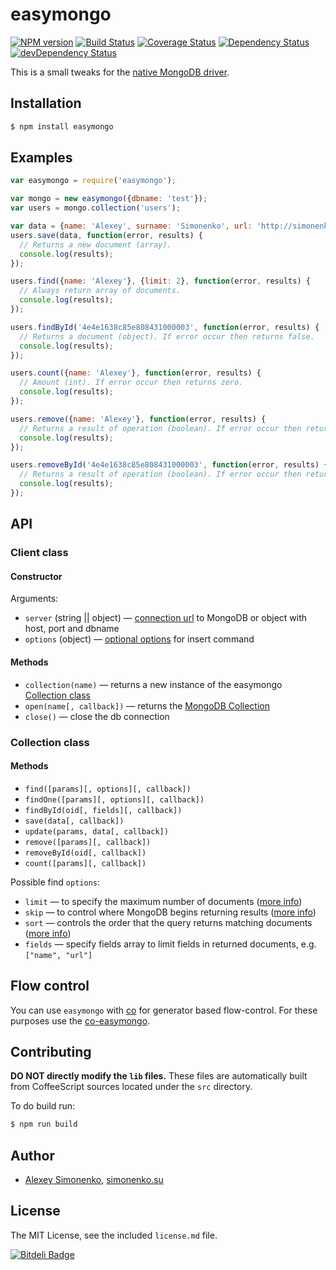 # easymongo

[![NPM version](https://badge.fury.io/js/easymongo.svg)](http://badge.fury.io/js/easymongo) [![Build Status](https://travis-ci.org/meritt/easymongo.svg?branch=master)](https://travis-ci.org/meritt/easymongo) [![Coverage Status](https://coveralls.io/repos/meritt/easymongo/badge.png)](https://coveralls.io/r/meritt/easymongo) [![Dependency Status](https://david-dm.org/meritt/easymongo.svg?theme=shields.io)](https://david-dm.org/meritt/easymongo) [![devDependency Status](https://david-dm.org/meritt/easymongo/dev-status.svg?theme=shields.io)](https://david-dm.org/meritt/easymongo#info=devDependencies)

This is a small tweaks for the [native MongoDB driver](https://github.com/mongodb/node-mongodb-native).

## Installation

```bash
$ npm install easymongo
```

## Examples

```js
var easymongo = require('easymongo');

var mongo = new easymongo({dbname: 'test'});
var users = mongo.collection('users');

var data = {name: 'Alexey', surname: 'Simonenko', url: 'http://simonenko.su'};
users.save(data, function(error, results) {
  // Returns a new document (array).
  console.log(results);
});

users.find({name: 'Alexey'}, {limit: 2}, function(error, results) {
  // Always return array of documents.
  console.log(results);
});

users.findById('4e4e1638c85e808431000003', function(error, results) {
  // Returns a document (object). If error occur then returns false.
  console.log(results);
});

users.count({name: 'Alexey'}, function(error, results) {
  // Amount (int). If error occur then returns zero.
  console.log(results);
});

users.remove({name: 'Alexey'}, function(error, results) {
  // Returns a result of operation (boolean). If error occur then returns false.
  console.log(results);
});

users.removeById('4e4e1638c85e808431000003', function(error, results) {
  // Returns a result of operation (boolean). If error occur then returns false.
  console.log(results);
});
```

## API

### Client class

#### Constructor

Arguments:

  * `server` (string || object) — [connection url](http://docs.mongodb.org/manual/reference/connection-string/) to MongoDB or object with host, port and dbname
  * `options` (object) — [optional options](http://mongodb.github.io/node-mongodb-native/api-generated/mongoclient.html#connect) for insert command

#### Methods

* `collection(name)` — returns a new instance of the easymongo [Collection class](#collection-class)
* `open(name[, callback])` — returns the [MongoDB Collection](http://mongodb.github.io/node-mongodb-native/api-generated/collection.html)
* `close()` — close the db connection

### Collection class

#### Methods

* `find([params][, options][, callback])`
* `findOne([params][, options][, callback])`
* `findById(oid[, fields][, callback])`
* `save(data[, callback])`
* `update(params, data[, callback])`
* `remove([params][, callback])`
* `removeById(oid[, callback])`
* `count([params][, callback])`

Possible find `options`:

* `limit` — to specify the maximum number of documents ([more info](http://docs.mongodb.org/manual/reference/method/cursor.limit/))
* `skip` — to control where MongoDB begins returning results ([more info](http://docs.mongodb.org/manual/reference/method/cursor.skip/))
* `sort` — controls the order that the query returns matching documents ([more info](http://docs.mongodb.org/manual/reference/method/cursor.sort/))
* `fields` — specify fields array to limit fields in returned documents, e.g. `["name", "url"]`

## Flow control

You can use `easymongo` with [co](https://github.com/visionmedia/co) for generator based flow-control. For these purposes use the [co-easymongo](https://github.com/meritt/co-easymongo).

## Contributing

**DO NOT directly modify the `lib` files.** These files are automatically built from CoffeeScript sources located under the `src` directory.

To do build run:

```bash
$ npm run build
```

## Author

* [Alexey Simonenko](mailto:alexey@simonenko.su), [simonenko.su](http://simonenko.su)

## License

The MIT License, see the included `license.md` file.

[![Bitdeli Badge](https://d2weczhvl823v0.cloudfront.net/meritt/easymongo/trend.png)](https://bitdeli.com/free "Bitdeli Badge")